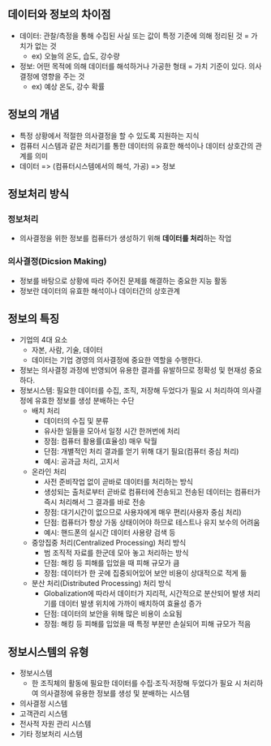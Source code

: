 ## 데이터와 정보의 차이점
* 데이터: 관찰/측정을 통해 수집된 사실 또는 값이 특정 기준에 의해 정리된 것 = 가치가 없는 것
	* ex) 오늘의 온도, 습도, 강수량
* 정보: 어떤 목적에 의해 데이터를 해석하거나 가공한 형태 = 가치 기준이 있다. 의사결정에 영향을 주는 것
	* ex) 예상 온도, 강수 확률

## 정보의 개념
* 특정 상황에서 적절한 의사결정을 할 수 있도록 지원하는 지식
* 컴퓨터 시스템과 같은 처리기를 통한 데이터의 유효한 해석이나 데이터 상호간의 관계를 의미
* 데이터 => (컴퓨터시스템에서의 해석, 가공) => 정보

## 정보처리 방식
### 정보처리
* 의사결정을 위한 정보를 컴퓨터가 생성하기 위해 **데이터를 처리**하는 작업

### 의사결정(Dicsion Making)
* 정보를 바탕으로 상황에 따라 주어진 문제를 해결하는 중요한 지능 활동
* 정보란 데이터의 유효한 해석이나 데이터간의 상호관계

## 정보의 특징
* 기업의 4대 요소
	* 자본, 사람, 기술, 데이터
	* 데이터는 기업 경영의 의사결정에 중요한 역할을 수행한다.
* 정보는 의사결정 과정에 반영되어 유용한 결과를 유발하므로 정확성 및 현재성 중요하다.
* 정보시스템:  필요한 데이터를 수집, 조직, 저장해 두었다가 필요 시 처리하여 의사결정에 유효한 정보를 생성 분배하는 수단
	* 배치 처리
		* 데이터의 수집 및 분류  
		* 유사한 일들을 모아서 일정 시간 한꺼번에 처리
		* 장점: 컴퓨터 활용률(효율성) 매우 탁월  
		* 단점: 개별적인 처리 결과를 얻기 위해 대기 필요(컴퓨터 중심 처리)
		* 예시: 공과금 처리, 고지서
	* 온라인 처리
		* 사전 준비작업 없이 곧바로 데이터를 처리하는 방식  
		* 생성되는 출처로부터 곧바로 컴퓨터에 전송되고 전송된 데이터는 컴퓨터가 즉시 처리해서 그 결과를 바로 전송
		* 장점: 대기시간이 없으므로 사용자에게 매우 편리(사용자 중심 처리)
		* 단점: 컴퓨터가 항상 가동 상태이어야 하므로 테스트나 유지 보수의 어려움
		* 예시: 핸드폰의 실시간 데이터 사용량 검색 등
	* 중앙집중 처리(Centralized Processing) 처리 방식
		* 범 조직적 자료를 한군데 모아 놓고 처리하는 방식  
		* 단점: 해킹 등 피해를 입었을 때 피해 규모가 큼
		* 장점: 데이터가 한 곳에 집중되어있어 보안 비용이 상대적으로 적게 듦
	* 분산 처리(Distributed Processing) 처리 방식  
		* Globalization에 따라서 데이터가 지리적, 시간적으로 분산되어 발생 처리기를 데이터 발생 위치에 가까이 배치하여 효율성 증가
		* 단점: 데이터의 보안을 위해 많은 비용이 소요됨
		* 장점: 해킹 등 피해를 입었을 때 특정 부분만 손실되어 피해 규모가 적음

## 정보시스템의 유형

* 정보시스템
	* 한 조직체의 활동에 필요한 데이터를 수집·조직·저장해 두었다가 필요 시 처리하여 의사결정에 유용한 정보를 생성 및 분배하는 시스템
* 의사결정 시스템
* 고객관리 시스템
* 전사적 자원 관리 시스템
* 기타 정보처리 시스템